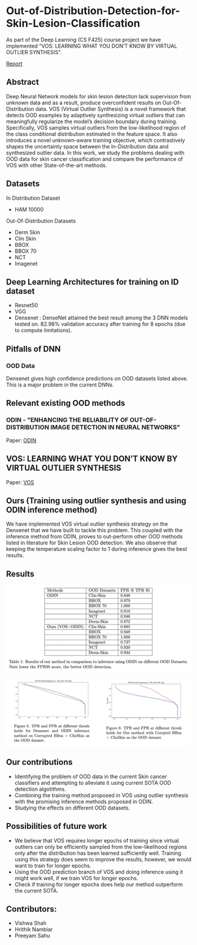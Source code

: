 # Out-of-Distribution-Detection-for-Skin-Lesion-Classification
As part of the Deep Learning (CS F425) course project we have implemented "VOS: LEARNING WHAT YOU DON’T KNOW BY
VIRTUAL OUTLIER SYNTHESIS".

[Report](https://drive.google.com/file/d/1U_0OpxobWALTOzKO4xflq9eg0fTBgSMl/view?usp=sharing)

## Abstract

Deep Neural Network models for skin lesion detection lack supervision from unknown data
and as a result, produce overconfident results on Out-Of-Distribution data. VOS (Virtual
Outlier Synthesis) is a novel framework that detects OOD examples by adaptively synthesizing
virtual outliers that can meaningfully regularize the model’s decision boundary during training.
Specifically, VOS samples virtual outliers from the low-likelihood region of the class conditional
distribution estimated in the feature space. It also introduces a novel unknown-aware training
objective, which contrastively shapes the uncertainty space between the In-Distribution data
and synthesized outlier data. In this work, we study the problems dealing with OOD data
for skin cancer classification and compare the performance of VOS with other State-of-the-art
methods.

## Datasets

  In Distribution Dataset
  * HAM 10000 

  Out-Of-Distribution Datasets
  * Derm Skin
  * Clin Skin
  * BBOX
  * BBOX 70
  * NCT
  * Imagenet

## Deep Learning Architectures for training on ID dataset
  * Resnet50
  * VGG
  * Densenet : DenseNet attained the best result among the 3 DNN models tested on. 82.98% validation accuracy after training for 8 epochs (due to compute limitations).
  
## Pitfalls of DNN
   ### OOD Data
   Densenet gives high confidence predictions on OOD datasets listed above. This is a major problem in the current DNNs.

## Relevant existing OOD methods
  ### ODIN - "ENHANCING THE RELIABILITY OF OUT-OF-DISTRIBUTION IMAGE DETECTION IN NEURAL NETWORKS"
  Paper: [ODIN](https://arxiv.org/pdf/1706.02690.pdf)
  
## VOS: LEARNING WHAT YOU DON’T KNOW BY VIRTUAL OUTLIER SYNTHESIS
  Paper: [VOS](https://openreview.net/pdf?id=TW7d65uYu5M)
  
## Ours (Training using outlier synthesis and using ODIN inference method)

We have implemented VOS virtual outlier synthesis strategy on the Densenet that we have built
to tackle this problem. This coupled with the inference method from ODIN, proves to out-perform
other OOD methods listed in literature for Skin Lesion OOD detection. We also observe that
keeping the temperature scaling factor to 1 during inference gives the best results.

## Results

![Result](AAD6B208-2D2E-4A0A-BAF2-C93CB4DCB164.jpeg)

![FPR95](BC24C137-23A7-4A9F-BF68-B98A421BCF26.jpeg)
## Our contributions

* Identifying the problem of OOD data in the current Skin cancer classifiers and attempting to alleviate it using current SOTA OOD detection algotithms.
* Combining the training method proposed in VOS using outlier synthesis with the promising inference methods proposed in ODIN.
* Studying the effects on different OOD datasets.

## Possibilities of future work

* We believe that VOS requires longer epochs of training since virtual outliers can only be efficiently sampled from the low-likelihood regions only after the distribution has been learned sufficiently well. Training using this strategy does seem to improve the results, however, we would want to train for longer epochs.
* Using the OOD prediction branch of VOS and doing inference using it might work well, if we train VOS for longer epochs.
* Check if training for longer epochs does help our method outperform the current SOTA.

## Contributors:

* Vishwa Shah
* Hrithik Nambiar
* Preeyam Sahu

